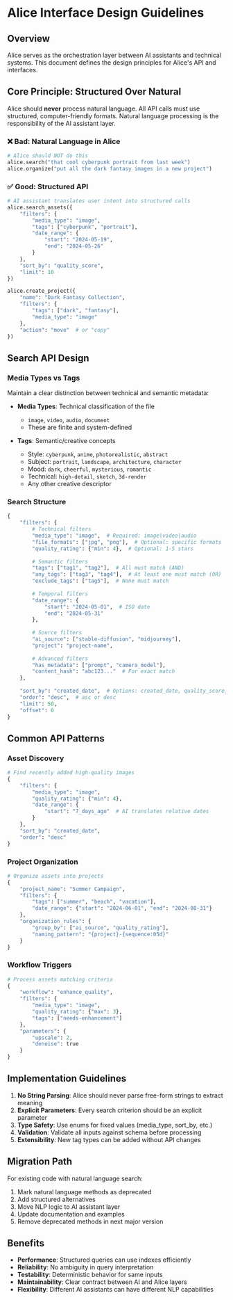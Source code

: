 # Alice Interface Design Guidelines

## Overview

Alice serves as the orchestration layer between AI assistants and technical systems. This document defines the design principles for Alice's API and interfaces.

## Core Principle: Structured Over Natural

Alice should **never** process natural language. All API calls must use structured, computer-friendly formats. Natural language processing is the responsibility of the AI assistant layer.

### ❌ Bad: Natural Language in Alice
```python
# Alice should NOT do this
alice.search("that cool cyberpunk portrait from last week")
alice.organize("put all the dark fantasy images in a new project")
```

### ✅ Good: Structured API
```python
# AI assistant translates user intent into structured calls
alice.search_assets({
    "filters": {
        "media_type": "image",
        "tags": ["cyberpunk", "portrait"],
        "date_range": {
            "start": "2024-05-19",
            "end": "2024-05-26"
        }
    },
    "sort_by": "quality_score",
    "limit": 10
})

alice.create_project({
    "name": "Dark Fantasy Collection",
    "filters": {
        "tags": ["dark", "fantasy"],
        "media_type": "image"
    },
    "action": "move"  # or "copy"
})
```

## Search API Design

### Media Types vs Tags

Maintain a clear distinction between technical and semantic metadata:

- **Media Types**: Technical classification of the file
  - `image`, `video`, `audio`, `document`
  - These are finite and system-defined

- **Tags**: Semantic/creative concepts
  - Style: `cyberpunk`, `anime`, `photorealistic`, `abstract`
  - Subject: `portrait`, `landscape`, `architecture`, `character`
  - Mood: `dark`, `cheerful`, `mysterious`, `romantic`
  - Technical: `high-detail`, `sketch`, `3d-render`
  - Any other creative descriptor

### Search Structure

```python
{
    "filters": {
        # Technical filters
        "media_type": "image",  # Required: image|video|audio
        "file_formats": ["jpg", "png"],  # Optional: specific formats
        "quality_rating": {"min": 4},  # Optional: 1-5 stars
        
        # Semantic filters
        "tags": ["tag1", "tag2"],  # All must match (AND)
        "any_tags": ["tag3", "tag4"],  # At least one must match (OR)
        "exclude_tags": ["tag5"],  # None must match
        
        # Temporal filters
        "date_range": {
            "start": "2024-05-01",  # ISO date
            "end": "2024-05-31"
        },
        
        # Source filters
        "ai_source": ["stable-diffusion", "midjourney"],
        "project": "project-name",
        
        # Advanced filters
        "has_metadata": ["prompt", "camera_model"],
        "content_hash": "abc123..."  # For exact match
    },
    
    "sort_by": "created_date",  # Options: created_date, quality_score, file_size
    "order": "desc",  # asc or desc
    "limit": 50,
    "offset": 0
}
```

## Common API Patterns

### Asset Discovery
```python
# Find recently added high-quality images
{
    "filters": {
        "media_type": "image",
        "quality_rating": {"min": 4},
        "date_range": {
            "start": "7_days_ago"  # AI translates relative dates
        }
    },
    "sort_by": "created_date",
    "order": "desc"
}
```

### Project Organization
```python
# Organize assets into projects
{
    "project_name": "Summer Campaign",
    "filters": {
        "tags": ["summer", "beach", "vacation"],
        "date_range": {"start": "2024-06-01", "end": "2024-08-31"}
    },
    "organization_rules": {
        "group_by": ["ai_source", "quality_rating"],
        "naming_pattern": "{project}-{sequence:05d}"
    }
}
```

### Workflow Triggers
```python
# Process assets matching criteria
{
    "workflow": "enhance_quality",
    "filters": {
        "media_type": "image",
        "quality_rating": {"max": 3},
        "tags": ["needs-enhancement"]
    },
    "parameters": {
        "upscale": 2,
        "denoise": true
    }
}
```

## Implementation Guidelines

1. **No String Parsing**: Alice should never parse free-form strings to extract meaning
2. **Explicit Parameters**: Every search criterion should be an explicit parameter
3. **Type Safety**: Use enums for fixed values (media_type, sort_by, etc.)
4. **Validation**: Validate all inputs against schema before processing
5. **Extensibility**: New tag types can be added without API changes

## Migration Path

For existing code with natural language search:

1. Mark natural language methods as deprecated
2. Add structured alternatives
3. Move NLP logic to AI assistant layer
4. Update documentation and examples
5. Remove deprecated methods in next major version

## Benefits

- **Performance**: Structured queries can use indexes efficiently
- **Reliability**: No ambiguity in query interpretation  
- **Testability**: Deterministic behavior for same inputs
- **Maintainability**: Clear contract between AI and Alice layers
- **Flexibility**: Different AI assistants can have different NLP capabilities